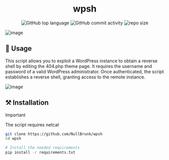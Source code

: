 <div align="center">

# wpsh

![GitHub top language](https://img.shields.io/github/languages/top/NullBrunk/wpsh?style=for-the-badge)
![GitHub commit activity](https://img.shields.io/github/commit-activity/m/NullBrunk/wpsh?style=for-the-badge)
![repo size](https://img.shields.io/github/repo-size/NullBrunk/wpsh?style=for-the-badge)
</div>

![image](https://github.com/user-attachments/assets/b779062b-a0bf-4caf-88ff-1f6b32cb029b)



## 🚀 Usage
This script allows you to exploit a WordPress instance to obtain a reverse shell by editing the 404.php theme page. It requires the username and password of a valid WordPress administrator. Once authenticated, the script establishes a reverse shell, granting access to the remote instance.

![image](https://github.com/user-attachments/assets/305f6ff8-258c-4f50-9f81-f77ff514fd18)


## ⚒️ Installation
>[!IMPORTANT]
> The script requires netcat

```bash
git clone https://github.com/NullBrunk/wpsh
cd wpsh

# Install the needed requirements
pip install -r requirements.txt
```
